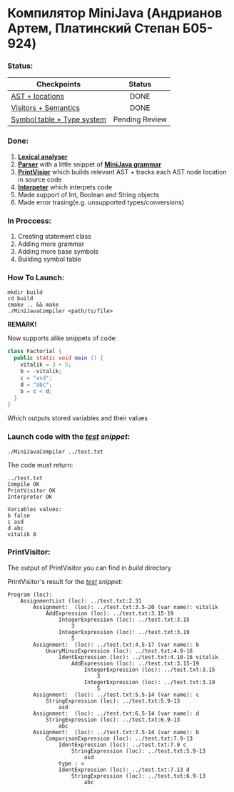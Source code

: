 # Компилятор MiniJava (Андрианов Артем, Платинский Степан Б05-924)

### Status:

| Checkpoints                                                                                                                          | Status         | 
| -------------                                                                                                                        |:-------------: |
| [AST + locations](https://github.com/akhtyamovpavel/CompilersCourse/blob/master/milestones/milestones-2021/01-ast-locations.md)      | DONE		| 
| [Visitors + Semantics](https://github.com/akhtyamovpavel/CompilersCourse/blob/master/milestones/milestones-2021/02-visitors-table.md)	| DONE |
| [Symbol table + Type system](https://github.com/akhtyamovpavel/CompilersCourse/blob/master/milestones/milestones-2021/03-pair-symbol-table-types.md) | Pending Review|

### Done:
1. [**Lexical analyser**](scanner.l)
2. [**Parser**](parser.y) with a little snippet of [**MiniJava grammar**](https://github.com/akhtyamovpavel/CompilersCourse/blob/master/reqs-draft.md)
3. [**PrintVisior**](visitors/printvisitor.h) which builds relevant AST + tracks each AST node location in source code
4. [**Interpeter**](visitors/interpreter.h) which interpets code
5. Made support of Int, Boolean and String objects
6. Made error trasing(e.g. unsupported types/conversions)

### In Proccess:
1. Creating statement class 
2. Adding more grammar
3. Adding more base symbols
4. Building symbol table

### How To Launch:
```
mkdir build
cd build
cmake .. && make
./MiniJavaCompiler <path/to/file>
```

**REMARK!**

Now supports alike snippets of code:
```Java
class Factorial {
  public static void main () {
    vitalik = 3 + 5;
    b = -vitalik;
    c = "asd";
    d = "abc";
    b = c < d;
  }
}

```
Which outputs stored variables and their values

### Launch code with the [_test_](test.txt) _snippet_:
```
./MiniJavaCompiler ../test.txt
```
The code must return:
```
../test.txt
Compile OK
PrintVisitor OK
Interpreter OK

Variables values: 
b false
c asd
d abc
vitalik 8
```

### PrintVisitor:
The output of PrintVisitor you can find in _build_ directory

PrintVisitor's result for the [_test_](test.txt) _snippet_:
```
Program (loc): 
	AssignmentList (loc): ../test.txt:2.31 
		Assignment:  (loc): ../test.txt:3.5-20 (var name): vitalik
			AddExpression (loc): ../test.txt:3.15-19 
				IntegerExpression (loc): ../test.txt:3.15 
					3
				IntegerExpression (loc): ../test.txt:3.19 
					5
		Assignment:  (loc): ../test.txt:4.5-17 (var name): b
			UnaryMinusExpression (loc): ../test.txt:4.9-16 
				IdentExpression (loc): ../test.txt:4.10-16 vitalik
					AddExpression (loc): ../test.txt:3.15-19 
						IntegerExpression (loc): ../test.txt:3.15 
							3
						IntegerExpression (loc): ../test.txt:3.19 
							5
		Assignment:  (loc): ../test.txt:5.5-14 (var name): c
			StringExpression (loc): ../test.txt:5.9-13 
				asd
		Assignment:  (loc): ../test.txt:6.5-14 (var name): d
			StringExpression (loc): ../test.txt:6.9-13 
				abc
		Assignment:  (loc): ../test.txt:7.5-14 (var name): b
			ComparisonExpression (loc): ../test.txt:7.9-13 
				IdentExpression (loc): ../test.txt:7.9 c
					StringExpression (loc): ../test.txt:5.9-13 
						asd
				type : <
				IdentExpression (loc): ../test.txt:7.13 d
					StringExpression (loc): ../test.txt:6.9-13 
						abc

```
